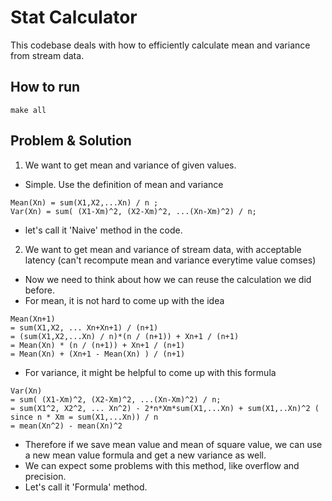 # Stat Calculator

This codebase deals with how to efficiently calculate mean and variance from stream data.

## How to run
```
make all
```


## Problem & Solution

1. We want to get mean and variance of given values.
- Simple. Use the definition of mean and variance
```
Mean(Xn) = sum(X1,X2,...Xn) / n ;
Var(Xn) = sum( (X1-Xm)^2, (X2-Xm)^2, ...(Xn-Xm)^2) / n;
```
- let's call it 'Naive' method in the code.

2. We want to get mean and variance of stream data, with acceptable latency (can't recompute mean and variance everytime value comses)
- Now we need to think about how we can reuse the calculation we did before.
- For mean, it is not hard to come up with the idea
```
Mean(Xn+1)
= sum(X1,X2, ... Xn+Xn+1) / (n+1) 
= (sum(X1,X2,...Xn) / n)*(n / (n+1)) + Xn+1 / (n+1)
= Mean(Xn) * (n / (n+1)) + Xn+1 / (n+1)
= Mean(Xn) + (Xn+1 - Mean(Xn) ) / (n+1)
```
- For variance, it might be helpful to come up with this formula
```
Var(Xn) 
= sum( (X1-Xm)^2, (X2-Xm)^2, ...(Xn-Xm)^2) / n;
= sum(X1^2, X2^2, ... Xn^2) - 2*n*Xm*sum(X1,...Xn) + sum(X1,..Xn)^2 ( since n * Xm = sum(X1,...Xn)) / n
= mean(Xn^2) - mean(Xn)^2
```
- Therefore if we save mean value and mean of square value, we can use a new mean value formula and get a new variance as well.
- We can expect some problems with this method, like overflow and precision.
- Let's call it 'Formula' method.


